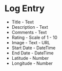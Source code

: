 # Log Entry

* Title - Text
* Description - Text
* Comments - Text
* Rating - Scale of 1 - 10
* Image - Text - URL
* Start Date - DateTime
* End Date - DateTime
* Latitude - Number
* Longitude - Number